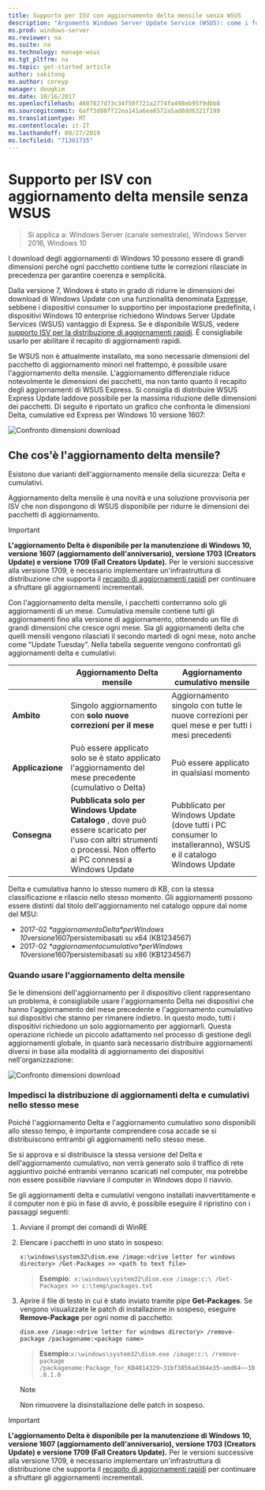 ```yaml
---
title: Supporto per ISV con aggiornamento delta mensile senza WSUS
description: "Argomento Windows Server Update Service (WSUS): come i fornitori di software indipendenti (ISV) possono utilizzare temporaneamente l'aggiornamento delta mensile anziché il recapito di aggiornamenti di WSUS Express per ridurre le dimensioni del pacchetto"
ms.prod: windows-server
ms.reviewer: na
ms.suite: na
ms.technology: manage-wsus
ms.tgt_pltfrm: na
ms.topic: get-started article
author: sakitong
ms.author: coreyp
manager: dougkim
ms.date: 10/16/2017
ms.openlocfilehash: 4607827d73c34f50f721a2774fa498eb95f9dbb8
ms.sourcegitcommit: 6aff3d88ff22ea141a6ea6572a5ad8dd6321f199
ms.translationtype: MT
ms.contentlocale: it-IT
ms.lasthandoff: 09/27/2019
ms.locfileid: "71361735"
---
```

# <a name="monthly-delta-update-isv-support-without-wsus"></a>Supporto per ISV con aggiornamento delta mensile senza WSUS

>Si applica a: Windows Server (canale semestrale), Windows Server 2016, Windows 10

I download degli aggiornamenti di Windows 10 possono essere di grandi dimensioni perché ogni pacchetto contiene tutte le correzioni rilasciate in precedenza per garantire coerenza e semplicità.  

Dalla versione 7, Windows è stato in grado di ridurre le dimensioni dei download di Windows Update con una funzionalità denominata [Express](https://technet.microsoft.com/library/cc708456(v=ws.10).aspx#Anchor_2)e, sebbene i dispositivi consumer lo supportino per impostazione predefinita, i dispositivi Windows 10 enterprise richiedono Windows Server Update Services (WSUS) vantaggio di Express. Se è disponibile WSUS, vedere [supporto ISV per la distribuzione di aggiornamenti rapidi](express-update-delivery-ISV-support.md). È consigliabile usarlo per abilitare il recapito di aggiornamenti rapidi. 

Se WSUS non è attualmente installato, ma sono necessarie dimensioni del pacchetto di aggiornamento minori nel frattempo, è possibile usare l'aggiornamento delta mensile. L'aggiornamento differenziale riduce notevolmente le dimensioni dei pacchetti, ma non tanto quanto il recapito degli aggiornamenti di WSUS Express. Si consiglia di distribuire WSUS Express Update laddove possibile per la massima riduzione delle dimensioni dei pacchetti. Di seguito è riportato un grafico che confronta le dimensioni Delta, cumulative ed Express per Windows 10 versione 1607:

![Confronto dimensioni download](../../media/express-update-delivery-isv-support/delta-1.png)

## <a name="what-is-monthly-delta-update"></a>Che cos'è l'aggiornamento delta mensile?

Esistono due varianti dell'aggiornamento mensile della sicurezza: Delta e cumulativi.

Aggiornamento delta mensile è una novità e una soluzione provvisoria per ISV che non dispongono di WSUS disponibile per ridurre le dimensioni dei pacchetti di aggiornamento.

>[!IMPORTANT]
>**L'aggiornamento Delta è disponibile per la manutenzione di Windows 10, versione 1607 (aggiornamento dell'anniversario), versione 1703 (Creators Update) e versione 1709 (Fall Creators Update).** Per le versioni successive alla versione 1709, è necessario implementare un'infrastruttura di distribuzione che supporta il [recapito di aggiornamenti rapidi](express-update-delivery-ISV-support.md) per continuare a sfruttare gli aggiornamenti incrementali.

Con l'aggiornamento delta mensile, i pacchetti conterranno solo gli aggiornamenti di un mese. Cumulativa mensile contiene tutti gli aggiornamenti fino alla versione di aggiornamento, ottenendo un file di grandi dimensioni che cresce ogni mese. Sia gli aggiornamenti delta che quelli mensili vengono rilasciati il secondo martedì di ogni mese, noto anche come "Update Tuesday". Nella tabella seguente vengono confrontati gli aggiornamenti delta e cumulativi:

|                    | Aggiornamento **Delta** mensile                                                                                                                                                                                                       | Aggiornamento **cumulativo** mensile                                                                                                                                                                                             |
|--------------------|--------------------------------------------------------------------------------------------------------------------------------------------------------------------------------------------------------------------------------|---------------------------------------------------------------------------------------------------------------------------------------------------------------------------------------------------------------------------|
| **Ambito**          | Singolo aggiornamento con **solo nuove correzioni per il mese**                                                                                                                                                                           | Aggiornamento singolo con tutte le nuove correzioni per quel mese e per tutti i mesi precedenti                                                                                                                                                   |
| **Applicazione**    | Può essere applicato solo se è stato applicato l'aggiornamento del mese precedente (cumulativo o Delta)                                                                                                                                           | Può essere applicato in qualsiasi momento                                                                                                                                                                                                |
| **Consegna**       | **Pubblicata solo per Windows Update Catalogo** , dove può essere scaricato per l'uso con altri strumenti o processi. Non offerto ai PC connessi a Windows Update                                                         | Pubblicato per Windows Update (dove tutti i PC consumer lo installeranno), WSUS e il catalogo Windows Update                                                                                                                |

Delta e cumulativa hanno lo stesso numero di KB, con la stessa classificazione e rilascio nello stesso momento. Gli aggiornamenti possono essere distinti dal titolo dell'aggiornamento nel catalogo oppure dal nome del MSU:

- 2017-02 *\*aggiornamentoDelta\*perWindows 10*versione1607persistemibasati su x64 (KB1234567)
- 2017-02 *\*aggiornamentocumulativo\*perWindows 10*versione1607persistemibasati su x86 (KB1234567)                                                                                                                                                                                                                                                                                                                                                                                                                                                                                                                                                                                                                                                                                                                                                                                                                                                                                      

### <a name="when-to-use-monthly-delta-update"></a>Quando usare l'aggiornamento delta mensile

Se le dimensioni dell'aggiornamento per il dispositivo client rappresentano un problema, è consigliabile usare l'aggiornamento Delta nei dispositivi che hanno l'aggiornamento del mese precedente e l'aggiornamento cumulativo sui dispositivi che stanno per rimanere indietro. In questo modo, tutti i dispositivi richiedono un solo aggiornamento per aggiornarli. Questa operazione richiede un piccolo adattamento nel processo di gestione degli aggiornamenti globale, in quanto sarà necessario distribuire aggiornamenti diversi in base alla modalità di aggiornamento dei dispositivi nell'organizzazione:

![Confronto dimensioni download](../../media/express-update-delivery-isv-support/delta-2.png)

### <a name="prevent-deployment-of-delta-and-cumulative-updates-in-the-same-month"></a>Impedisci la distribuzione di aggiornamenti delta e cumulativi nello stesso mese

Poiché l'aggiornamento Delta e l'aggiornamento cumulativo sono disponibili allo stesso tempo, è importante comprendere cosa accade se si distribuiscono entrambi gli aggiornamenti nello stesso mese.

Se si approva e si distribuisce la stessa versione del Delta e dell'aggiornamento cumulativo, non verrà generato solo il traffico di rete aggiuntivo poiché entrambi verranno scaricati nel computer, ma potrebbe non essere possibile riavviare il computer in Windows dopo il riavvio.

Se gli aggiornamenti delta e cumulativi vengono installati inavvertitamente e il computer non è più in fase di avvio, è possibile eseguire il ripristino con i passaggi seguenti:

1. Avviare il prompt dei comandi di WinRE
2. Elencare i pacchetti in uno stato in sospeso:

    `x:\windows\system32\dism.exe /image:<drive letter for windows directory> /Get-Packages >> <path to text file>`
 
    > **Esempio**:` x:\windows\system32\dism.exe /image:c:\ /Get-Packages >> c:\temp\packages.txt`
 
3. Aprire il file di testo in cui è stato inviato tramite pipe **Get-Packages**. Se vengono visualizzate le patch di installazione in sospeso, eseguire **Remove-Package** per ogni nome di pacchetto:
 
   `dism.exe /image:<drive letter for windows directory> /remove-package /packagename:<package name>`
 
    > **Esempio**:`x:\windows\system32\dism.exe /image:c:\ /remove-package /packagename:Package_for_KB4014329~31bf3856ad364e35~amd64~~10.0.1.0`
 
    >[!NOTE]
    >Non rimuovere la disinstallazione delle patch in sospeso.

>[!IMPORTANT]
>**L'aggiornamento Delta è disponibile per la manutenzione di Windows 10, versione 1607 (aggiornamento dell'anniversario), versione 1703 (Creators Update) e versione 1709 (Fall Creators Update).** Per le versioni successive alla versione 1709, è necessario implementare un'infrastruttura di distribuzione che supporta il [recapito di aggiornamenti rapidi](express-update-delivery-ISV-support.md) per continuare a sfruttare gli aggiornamenti incrementali.

